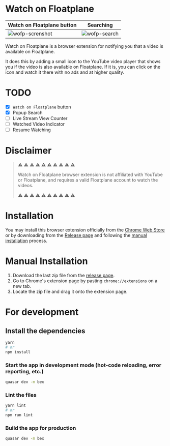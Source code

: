 # Watch on Floatplane

| Watch on Floatplane button | Searching |
| --- | --- |
| ![wofp-screnshot](https://user-images.githubusercontent.com/26142675/228764977-f9b0f09d-7aaf-4c09-ac95-5578ebfd00b9.jpg) | ![wofp-search](https://user-images.githubusercontent.com/26142675/228764031-614c1fc3-1cb1-445c-8ed7-1c8e067e38c3.jpg) |


Watch on Floatplane is a browser extension for notifying you that a video is available on Floatplane.

It does this by adding a small icon to the YouTube video player that shows you if the video is also available on Floatplane. If it is, you can click on the icon and watch it there with no ads and at higher quality.

# TODO
- [x] `Watch on Floatplane` button
- [x] Popup Search
- [ ] Live Stream View Counter
- [ ] Watched Video Indicator
- [ ] Resume Watching

# Disclaimer

> ⚠ ⚠ ⚠ ⚠ ⚠ ⚠ ⚠ ⚠ ⚠ ⚠
> 
> Watch on Floatplane browser extension is not affiliated with YouTube or Floatplane, and requires a valid Floatplane account to watch the videos.
> 
> ⚠ ⚠ ⚠ ⚠ ⚠ ⚠ ⚠ ⚠ ⚠ ⚠


# Installation

You may install this browser extension officially from the [Chrome Web Store](https://chrome.google.com/webstore/detail/watch-on-floatplane/pnndepepinedmjikpjnpibfldojmoapa) or by downloading from the [Release page](https://github.com/captainjapeng/watch-on-floatplane/releases) and following the [manual installation](https://github.com/captainjapeng/watch-on-floatplane/edit/master/README.md#manual-installation) process.


# Manual Installation

1. Download the last zip file from the [release page](https://github.com/captainjapeng/watch-on-floatplane/releases).
2. Go to Chrome's extension page by pasting `chrome://extensions` on a new tab.
3. Locate the zip file and drag it onto the extension page.


# For development

## Install the dependencies
```bash
yarn
# or
npm install
```

### Start the app in development mode (hot-code reloading, error reporting, etc.)
```bash
quasar dev -m bex
```

### Lint the files
```bash
yarn lint
# or
npm run lint
```

### Build the app for production
```bash
quasar dev -m bex
```

